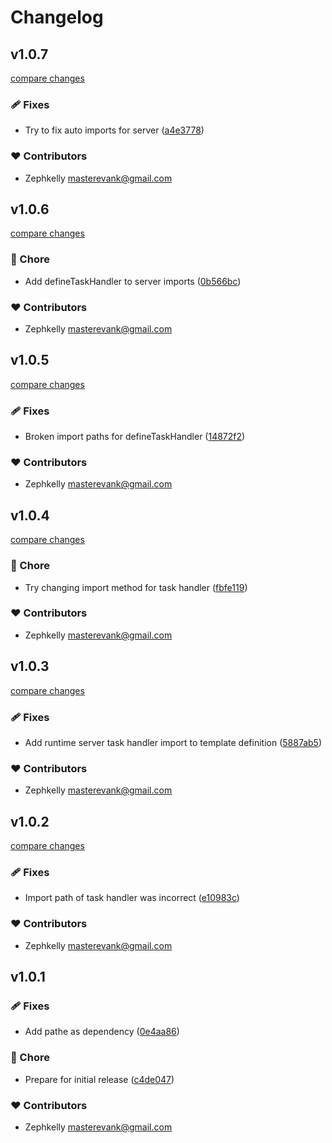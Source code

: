 # Changelog


## v1.0.7

[compare changes](https://github.com/zephkelly/nuxt-task/compare/v1.0.6...v1.0.7)

### 🩹 Fixes

- Try to fix auto imports for server ([a4e3778](https://github.com/zephkelly/nuxt-task/commit/a4e3778))

### ❤️ Contributors

- Zephkelly <masterevank@gmail.com>

## v1.0.6

[compare changes](https://github.com/zephkelly/nuxt-task/compare/v1.0.5...v1.0.6)

### 🏡 Chore

- Add defineTaskHandler to server imports ([0b566bc](https://github.com/zephkelly/nuxt-task/commit/0b566bc))

### ❤️ Contributors

- Zephkelly <masterevank@gmail.com>

## v1.0.5

[compare changes](https://github.com/zephkelly/nuxt-task/compare/v1.0.4...v1.0.5)

### 🩹 Fixes

- Broken import paths for defineTaskHandler ([14872f2](https://github.com/zephkelly/nuxt-task/commit/14872f2))

### ❤️ Contributors

- Zephkelly <masterevank@gmail.com>

## v1.0.4

[compare changes](https://github.com/zephkelly/nuxt-task/compare/v1.0.3...v1.0.4)

### 🏡 Chore

- Try changing import method for task handler ([fbfe119](https://github.com/zephkelly/nuxt-task/commit/fbfe119))

### ❤️ Contributors

- Zephkelly <masterevank@gmail.com>

## v1.0.3

[compare changes](https://github.com/zephkelly/nuxt-task/compare/v1.0.2...v1.0.3)

### 🩹 Fixes

- Add runtime server task handler import to template definition ([5887ab5](https://github.com/zephkelly/nuxt-task/commit/5887ab5))

### ❤️ Contributors

- Zephkelly <masterevank@gmail.com>

## v1.0.2

[compare changes](https://github.com/zephkelly/nuxt-task/compare/v1.0.1...v1.0.2)

### 🩹 Fixes

- Import path of task handler was incorrect ([e10983c](https://github.com/zephkelly/nuxt-task/commit/e10983c))

### ❤️ Contributors

- Zephkelly <masterevank@gmail.com>

## v1.0.1


### 🩹 Fixes

- Add pathe as dependency ([0e4aa86](https://github.com/zephkelly/nuxt-task/commit/0e4aa86))

### 🏡 Chore

- Prepare for initial release ([c4de047](https://github.com/zephkelly/nuxt-task/commit/c4de047))

### ❤️ Contributors

- Zephkelly <masterevank@gmail.com>

